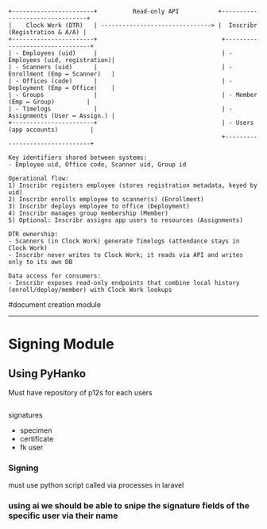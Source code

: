 ```
+-----------------------+          Read-only API           +--------------------------------+
|    Clock Work (DTR)   | -------------------------------> |  Inscribr (Registration & A/A) |
+-----------------------+                                   +--------------------------------+
| - Employees (uid)     |                                   | - Employees (uid, registration)|
| - Scanners (uid)      |                                   | - Enrollment (Emp ↔ Scanner)   |
| - Offices (code)      |                                   | - Deployment (Emp ↔ Office)    |
| - Groups              |                                   | - Member (Emp ↔ Group)         |
| - Timelogs            |                                   | - Assignments (User ↔ Assign.) |
+-----------------------+                                   | - Users (app accounts)         |
                                                            +--------------------------------+

Key identifiers shared between systems:
- Employee uid, Office code, Scanner uid, Group id

Operational flow:
1) Inscribr registers employee (stores registration metadata, keyed by uid)
2) Inscribr enrolls employee to scanner(s) (Enrollment)
3) Inscribr deploys employee to office (Deployment)
4) Inscribr manages group membership (Member)
5) Optional: Inscribr assigns app users to resources (Assignments)

DTR ownership:
- Scanners (in Clock Work) generate Timelogs (attendance stays in Clock Work)
- Inscribr never writes to Clock Work; it reads via API and writes only to its own DB

Data access for consumers:
- Inscribr exposes read-only endpoints that combine local history (enroll/deploy/member) with Clock Work lookups
```


#document creation module

---
# Signing Module
## Using PyHanko
Must have repository of p12s for each users
```mermaid

```
signatures
- specimen
- certificate
- fk user

### Signing
must use python script called via processes in laravel 
### using ai we should be able to snipe the signature fields of the specific user via their name 